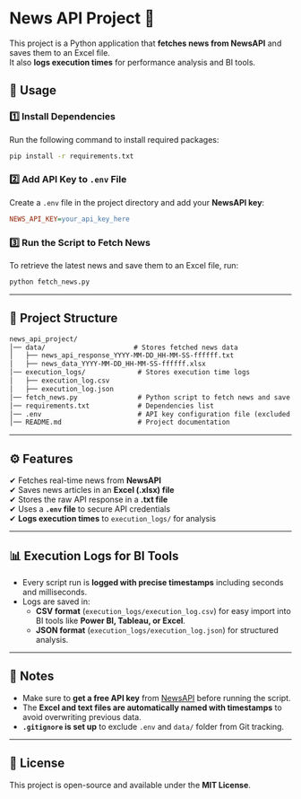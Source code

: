 # News API Project 📰

This project is a Python application that **fetches news from NewsAPI** and saves them to an Excel file.  
It also **logs execution times** for performance analysis and BI tools.

## 🚀 Usage

### 1️⃣ Install Dependencies
Run the following command to install required packages:

```bash
pip install -r requirements.txt
```

### 2️⃣ Add API Key to `.env` File
Create a `.env` file in the project directory and add your **NewsAPI key**:

```ini
NEWS_API_KEY=your_api_key_here
```

### 3️⃣ Run the Script to Fetch News
To retrieve the latest news and save them to an Excel file, run:

```bash
python fetch_news.py
```

---

## 📂 Project Structure
```md
news_api_project/
│── data/                      # Stores fetched news data
│   ├── news_api_response_YYYY-MM-DD_HH-MM-SS-ffffff.txt
│   ├── news_data_YYYY-MM-DD_HH-MM-SS-ffffff.xlsx
│── execution_logs/             # Stores execution time logs
│   ├── execution_log.csv
│   ├── execution_log.json
│── fetch_news.py               # Python script to fetch news and save to Excel
│── requirements.txt            # Dependencies list
│── .env                        # API key configuration file (excluded from Git)
│── README.md                   # Project documentation
```

---

## ⚙️ Features
✔ Fetches real-time news from **NewsAPI**  
✔ Saves news articles in an **Excel (.xlsx) file**  
✔ Stores the raw API response in a **.txt file**  
✔ Uses a **`.env` file** to secure API credentials  
✔ **Logs execution times** to `execution_logs/` for analysis  

---

## 📊 Execution Logs for BI Tools
- Every script run is **logged with precise timestamps** including seconds and milliseconds.
- Logs are saved in:
  - **CSV format** (`execution_logs/execution_log.csv`) for easy import into BI tools like **Power BI, Tableau, or Excel**.
  - **JSON format** (`execution_logs/execution_log.json`) for structured analysis.

---

## 📝 Notes
- Make sure to **get a free API key** from [NewsAPI](https://newsapi.org/register) before running the script.
- The **Excel and text files are automatically named with timestamps** to avoid overwriting previous data.
- **`.gitignore` is set up** to exclude `.env` and `data/` folder from Git tracking.

---

## 📌 License
This project is open-source and available under the **MIT License**.
